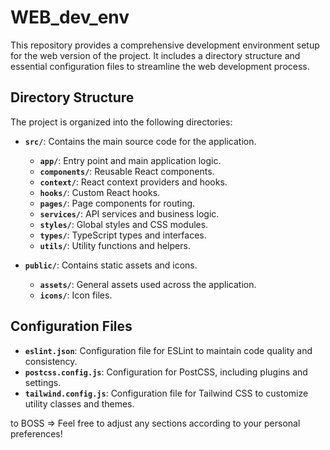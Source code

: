 # WEB_dev_env

This repository provides a comprehensive development environment setup for the web version of the project. It includes a  directory structure and essential configuration files to streamline the web development process.

## Directory Structure

The project is organized into the following directories:

- **`src/`**: Contains the main source code for the application.
  - **`app/`**: Entry point and main application logic.
  - **`components/`**: Reusable React components.
  - **`context/`**: React context providers and hooks.
  - **`hooks/`**: Custom React hooks.
  - **`pages/`**: Page components for routing.
  - **`services/`**: API services and business logic.
  - **`styles/`**: Global styles and CSS modules.
  - **`types/`**: TypeScript types and interfaces.
  - **`utils/`**: Utility functions and helpers.

- **`public/`**: Contains static assets and icons.
  - **`assets/`**: General assets used across the application.
  - **`icons/`**: Icon files.

## Configuration Files

- **`eslint.json`**: Configuration file for ESLint to maintain code quality and consistency.
- **`postcss.config.js`**: Configuration for PostCSS, including plugins and settings.
- **`tailwind.config.js`**: Configuration file for Tailwind CSS to customize utility classes and themes.

to BOSS => 
Feel free to adjust any sections according to your  personal preferences!

